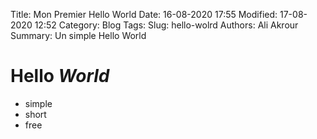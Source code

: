 Title: Mon Premier Hello World
Date: 16-08-2020 17:55
Modified: 17-08-2020 12:52
Category: Blog
Tags: 
Slug: hello-wolrd
Authors: Ali Akrour
Summary: Un simple Hello World

# Hello *World*
* simple
* short
* free 

